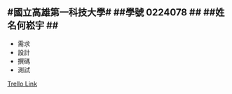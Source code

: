 #國立高雄第一科技大學#
##學號 0224078 ## 
##姓名何崧宇 ##
-------------------------------------
- 需求
- 設計
- 撰碼
- 測試

[Trello Link](https://trello.com/b/0oNsWXZK/-)

